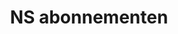 ---
layout: overview
title: NS abonnementen
results:
  - title: Basis
    url: /dal-voordeel
  - title: Weekend Voordeel
    url: /dal-voordeel
  - title: Dal Voordeel
    url: /dal-voordeel
    highlight: Meest gekozen
  - title: Altijd Voordeel
    url: /dal-voordeel
  - title: Weekend Vrij
    url: /dal-voordeel
  - title: Dal Vrij
    url: /dal-voordeel
  - title: Altijd Vrij
    url: /dal-voordeel
  - title: Traject Vrij
    url: /dal-voordeel
---